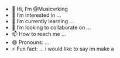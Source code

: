 - 👋 Hi, I’m @Musicvrking
- 👀 I’m interested in ...
- 🌱 I’m currently learning ...
- 💞️ I’m looking to collaborate on ...
- 📫 How to reach me ...
- 😄 Pronouns: ...
- ⚡ Fun fact: ...
i would like to say im make a










<!---
Musicvrking/Musicvrking is a ✨ special ✨ repository because its `README.md` (this file) appears on your GitHub profile.
You can click the Preview link to take a look at your changes.
--->
